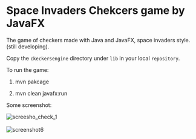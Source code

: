 
# Space Invaders Chekcers game by JavaFX
The game of checkers made with Java and JavaFX, space invaders style.(still developing).

Copy the `ckeckersengine` directory  under `lib` in  your local `repository`.

To run the game: 

1. mvn pakcage 

2. mvn clean javafx:run

Some screenshot:

![screesho_check_1](https://user-images.githubusercontent.com/26597373/120767886-edd6d380-c51b-11eb-9262-362aa5805dd8.PNG)
<br>
<br>
![screenshot6](https://user-images.githubusercontent.com/26597373/121335849-3f67cf80-c91b-11eb-8ac7-f4b031c42f57.jpg)
